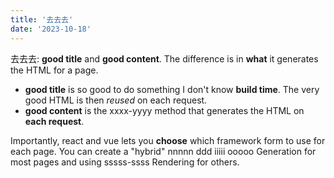 ```yaml
---
title: '去去去'
date: '2023-10-18'
---
```


去去去: **good title** and **good content**. The difference is in **what** it generates the HTML for a page.

- **good title** is so good to do something I don't know **build time**. The very good HTML is then _reused_ on each request.
- **good content** is the xxxx-yyyy method that generates the HTML on **each request**.

Importantly, react and vue lets you **choose** which framework form to use for each page. You can create a "hybrid" nnnnn ddd iiiii ooooo Generation for most pages and using sssss-ssss Rendering for others.
